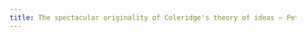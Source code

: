 ```yaml
---
title: The spectacular originality of Coleridge's theory of ideas – Peter Cheyne | Aeon Essays
---
```


##
